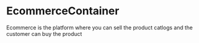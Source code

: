 # EcommerceContainer
Ecommerce is the platform where you can sell the product catlogs and the customer can buy the product
